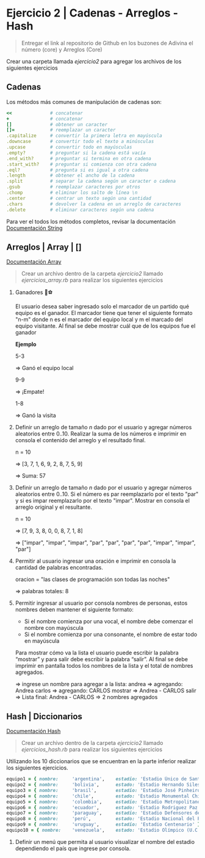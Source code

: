 # Ejercicio 2 | Cadenas - Arreglos - Hash

> Entregar el link al repositorio de Github en los buzones de Adivina el número (core) y Arreglos (Core)

Crear una carpeta llamada *ejercicio2* para agregar los archivos de los siguientes ejercicios

## Cadenas

Los métodos más comunes de manipulación de cadenas son:

```ruby
<<              # concatenar
+               # concatenar
[]              # obtener un caracter
[]=             # reemplazar un caracter
.capitalize     # convertir la primera letra en mayúscula
.downcase       # convertir todo el texto a minúsculas
.upcase         # convertir todo en mayúsculas
.empty?         # preguntar si la cadena está vacía
.end_with?      # preguntar si termina en otra cadena
.start_with?    # preguntar si comienza con otra cadena
.eql?           # pregunta si es igual a otra cadena
.length         # obtener el ancho de la cadena
.split          # separar la cadena según un caracter o cadena
.gsub           # reemplazar caracteres por otros
.chomp          # eliminar los salto de línea \n
.center         # centrar un texto según una cantidad
.chars          # devolver la cadena en un arreglo de caracteres
.delete         # eliminar caracteres según una cadena
```

Para ver el todos los métodos completos, revisar la documentación [Documentación String](https://ruby-doc.org/core-3.0.2/String.html)

## Arreglos | Array | []

[Documentación Array](https://ruby-doc.org/core-3.0.1/Array.html)

> Crear un archivo dentro de la carpeta *ejercicio2* llamado
> *ejercicios_array.rb* para realizar los siguientes ejercicios

1. Ganadores 🏀⚽

   El usuario desea saber ingresado solo el marcador de un partido qué equipo es el ganador. El marcador tiene que tener el siguiente formato "n-m" donde n es el marcador del equipo local y m el marcado del equipo visitante. Al final se debe mostrar cuál que de los equipos fue el ganador

   **Ejemplo**

   5-3

   => Ganó el equipo local

   9-9

   => ¡Empate!

   1-8

   => Ganó la visita

2. Definir un arreglo de tamaño *n* dado por el usuario y agregar números aleatorios entre 0..10. Realizar la suma de los números e imprimir en consola el contenido del arreglo y el resultado final.

    n = 10

    => [3, 7, 1, 6, 9, 2, 8, 7, 5, 9]

    => Suma: 57

3. Definir un arreglo de tamaño *n* dado por el usuario y agregar números aleatorios entre 0..10. Si el número es par reemplazarlo por el texto "par" y si es impar reemplazarlo por el texto "impar". Mostrar en consola el arreglo original y el resultante.

    n = 10

    => [7, 9, 3, 8, 0, 0, 8, 7, 1, 8]

    => ["impar", "impar", "impar", "par", "par", "par", "par", "impar", "impar", "par"]

4. Permitir al usuario ingresar una oración e imprimir en consola la cantidad de palabras encontradas.

    oracion = "las clases de programación son todas las noches"

    => palabras totales: 8

5. Permitir ingresar al usuario por consola nombres de personas, estos nombres deben mantener el siguiente formato:

   - Si el nombre comienza por una vocal, el nombre debe comenzar el nombre con mayúscula
   - Si el nombre comienza por una consonante, el nombre de estar todo en mayúscula

    Para mostrar cómo va la lista el usuario puede escribir la palabra “mostrar” y para salir debe escribir la palabra “salir”. Al final se debe imprimir en pantalla todos los nombres de la lista y el total de nombres agregados.

    => ingrese un nombre para agregar a la lista:
    andrea
    => agregando: Andrea
    carlos
    => agregando: CARLOS
    mostrar
    => Andrea - CARLOS
    salir
    => Lista final: Andrea - CARLOS
    => 2 nombres agregados

## Hash | Diccionarios

[Documentación Hash](https://ruby-doc.org/core-3.0.2/Hash.html)

> Crear un archivo dentro de la carpeta *ejercicio2* llamado
> *ejercicios_hash.rb* para realizar los siguientes ejercicios

Utilizando los 10 diccionarios que se encuentran en la parte inferior realizar los siguientes ejercicios.

```ruby
equipo1 = { nombre:     'argentina',    estadio: 'Estadio Único de Santiago del Estero' }
equipo2 = { nombre:     'bolivia',      estado: 'Estadio Hernando Siles' }
equipo3 = { nombre:     'brasil',       estadio: 'Estadio José Pinheiro Borda' }
equipo4 = { nombre:     'chile',        estado: 'Estadio Monumental Chile' }
equipo5 = { nombre:     'colombia',     estadio: 'Estadio Metropolitano Roberto Meléndez' }
equipo6 = { nombre:     'ecuador',      estado: 'Estadio Rodriguez Paz Delgado' }
equipo7 = { nombre:     'paraguay',     estadio: 'Estadio Defensores del Chaco' }
equipo8 = { nombre:     'perú',         estado: 'Estadio Nacional del Perú' }
equipo9 = { nombre:     'uruguay',      estadio: 'Estadio Centenario' }
equipo10 = { nombre:    'venezuela',    estado: 'Estadio Olímpico (U.C.V.)' }
```

1. Definir un menú que permita al usuario visualizar el nombre del estadio dependiendo el país que ingrese por consola.

